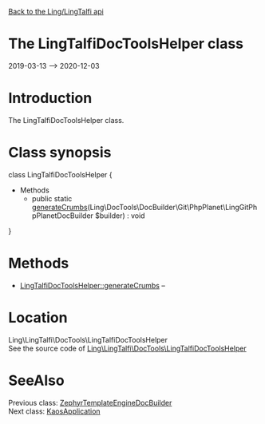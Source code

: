 [Back to the Ling/LingTalfi api](https://github.com/lingtalfi/LingTalfi/blob/master/doc/api/Ling/LingTalfi.md)



The LingTalfiDocToolsHelper class
================
2019-03-13 --> 2020-12-03






Introduction
============

The LingTalfiDocToolsHelper class.



Class synopsis
==============


class <span class="pl-k">LingTalfiDocToolsHelper</span>  {

- Methods
    - public static [generateCrumbs](https://github.com/lingtalfi/LingTalfi/blob/master/doc/api/Ling/LingTalfi/DocTools/LingTalfiDocToolsHelper/generateCrumbs.md)(Ling\DocTools\DocBuilder\Git\PhpPlanet\LingGitPhpPlanetDocBuilder $builder) : void

}






Methods
==============

- [LingTalfiDocToolsHelper::generateCrumbs](https://github.com/lingtalfi/LingTalfi/blob/master/doc/api/Ling/LingTalfi/DocTools/LingTalfiDocToolsHelper/generateCrumbs.md) &ndash; 





Location
=============
Ling\LingTalfi\DocTools\LingTalfiDocToolsHelper<br>
See the source code of [Ling\LingTalfi\DocTools\LingTalfiDocToolsHelper](https://github.com/lingtalfi/LingTalfi/blob/master/DocTools/LingTalfiDocToolsHelper.php)



SeeAlso
==============
Previous class: [ZephyrTemplateEngineDocBuilder](https://github.com/lingtalfi/LingTalfi/blob/master/doc/api/Ling/LingTalfi/DocBuilder/ZephyrTemplateEngine/ZephyrTemplateEngineDocBuilder.md)<br>Next class: [KaosApplication](https://github.com/lingtalfi/LingTalfi/blob/master/doc/api/Ling/LingTalfi/Kaos/Application/KaosApplication.md)<br>
